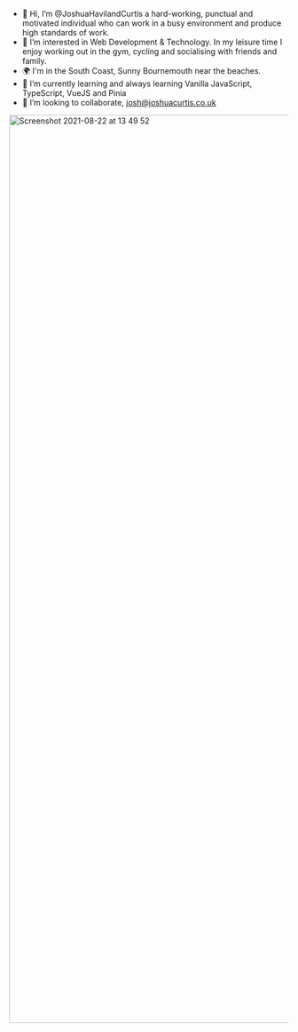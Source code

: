 - 👋 Hi, I’m @JoshuaHavilandCurtis a hard-working, punctual and motivated individual who can work in a busy environment and produce high standards of work. 
- 👀 I’m interested in Web Development & Technology. In my leisure time I enjoy working out in the gym, cycling and socialising with friends and family.
- 🌍 I'm in the South Coast, Sunny Bournemouth near the beaches.
- 🌱 I’m currently learning and always learning Vanilla JavaScript, TypeScript, VueJS and Pinia
- 💞️ I’m looking to collaborate, josh@joshuacurtis.co.uk


<img width="1636" alt="Screenshot 2021-08-22 at 13 49 52" src="https://user-images.githubusercontent.com/73693469/130355862-3973813c-2a89-4c49-9ff8-71e5a688d08b.png">


<!---
JoshuaHavilandCurtis/JoshuaHavilandCurtis is a ✨ special ✨ repository because its `README.md` (this file) appears on your GitHub profile.
You can click the Preview link to take a look at your changes.
--->
